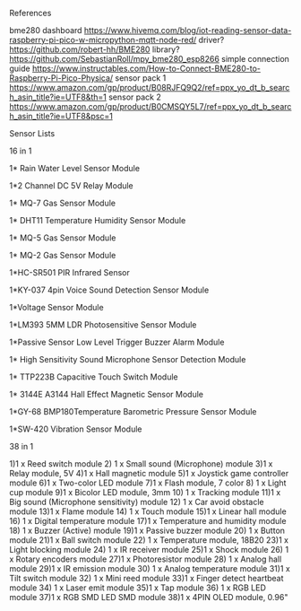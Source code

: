 References

bme280 dashboard https://www.hivemq.com/blog/iot-reading-sensor-data-raspberry-pi-pico-w-micropython-mqtt-node-red/
driver? https://github.com/robert-hh/BME280
library? https://github.com/SebastianRoll/mpy_bme280_esp8266
simple connection guide https://www.instructables.com/How-to-Connect-BME280-to-Raspberry-Pi-Pico-Physica/
sensor pack 1 https://www.amazon.com/gp/product/B08RJFQ9Q2/ref=ppx_yo_dt_b_search_asin_title?ie=UTF8&th=1
sensor pack 2 https://www.amazon.com/gp/product/B0CMSQY5L7/ref=ppx_yo_dt_b_search_asin_title?ie=UTF8&psc=1

Sensor Lists

16 in 1 

1* Rain Water Level Sensor Module

1*2 Channel DC 5V Relay Module

1* MQ-7 Gas Sensor Module

1* DHT11 Temperature Humidity Sensor Module

1* MQ-5 Gas Sensor Module

1* MQ-2 Gas Sensor Module

1*HC-SR501 PIR Infrared Sensor

1*KY-037 4pin Voice Sound Detection Sensor Module

1*Voltage Sensor Module

1*LM393 5MM LDR Photosensitive Sensor Module

1*Passive Sensor Low Level Trigger Buzzer Alarm Module

1* High Sensitivity Sound Microphone Sensor Detection Module

1* TTP223B Capacitive Touch Switch Module

1* 3144E A3144 Hall Effect Magnetic Sensor Module

1*GY-68 BMP180Temperature Barometric Pressure Sensor Module

1*SW-420 Vibration Sensor Module

38 in 1

1)1 x Reed switch module
2) 1 x Small sound (Microphone) module
3)1 x Relay module, 5V
4)1 x Hall magnetic module
5)1 x Joystick game controller module
6)1 x Two-color LED module
7)1 x Flash module, 7 color
8) 1 x Light cup module
9)1 x Bicolor LED module, 3mm
10) 1 x Tracking module
11)1 x Big sound (Microphone sensitivity) module
12) 1 x Car avoid obstacle module
13)1 x Flame module
14) 1 x Touch module
15)1 x Linear hall module
16) 1 x Digital temperature module
17)1 x Temperature and humidity module
18) 1 x Buzzer (Active) module
19)1 x Passive buzzer module
20) 1 x Button module
21)1 x Ball switch module
22) 1 x Temperature module, 18B20
23)1 x Light blocking module
24) 1 x IR receiver module
25)1 x Shock module
26) 1 x Rotary encoders module
27)1 x Photoresistor module
28) 1 x Analog hall module
29)1 x IR emission module
30) 1 x Analog temperature module
31)1 x Tilt switch module
32) 1 x Mini reed module
33)1 x Finger detect heartbeat module
34) 1 x Laser emit module
35)1 x Tap module
36) 1 x RGB LED module
37)1 x RGB SMD LED SMD module
38)1 x 4PIN OLED module, 0.96"